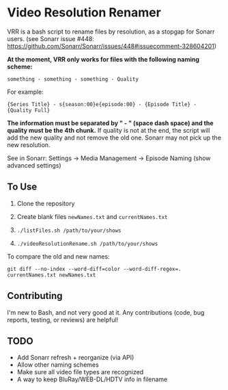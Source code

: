 # Video Resolution Renamer

VRR is a bash script to rename files by resolution, as a stopgap for Sonarr users. (see Sonarr issue #448: https://github.com/Sonarr/Sonarr/issues/448#issuecomment-328604201)

**At the moment, VRR only works for files with the following naming scheme:**

    something - something - something - Quality

For example:

    {Series Title} - s{season:00}e{episode:00} - {Episode Title} - {Quality Full}

**The information must be separated by " - " (space dash space) and the quality must be the 4th chunk.** If quality is not at the end, the script will add the new quality and not remove the old one. Sonarr may not pick up the new resolution.

See in Sonarr: Settings -> Media Management -> Episode Naming (show advanced settings)

## To Use

1. Clone the repository

1. Create blank files `newNames.txt` and `currentNames.txt`

2. `./listFiles.sh /path/to/your/shows`

3. `./videoResolutionRename.sh /path/to/your/shows`

To compare the old and new names:

    git diff --no-index --word-diff=color --word-diff-regex=. currentNames.txt newNames.txt


## Contributing
I'm new to Bash, and not very good at it. Any contributions (code, bug reports, testing, or reviews) are helpful!


## TODO
* Add Sonarr refresh + reorganize (via API)
* Allow other naming schemes
* Make sure all video file types are recognized
* A way to keep BluRay/WEB-DL/HDTV info in filename
